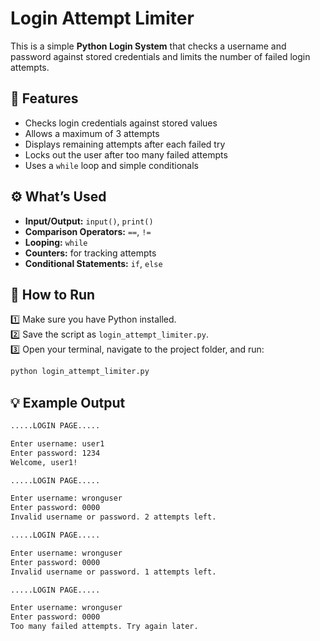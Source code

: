 # Login Attempt Limiter

This is a simple **Python Login System** that checks a username and password against stored credentials and limits the number of failed login attempts.

## 📌 Features

- Checks login credentials against stored values  
- Allows a maximum of 3 attempts  
- Displays remaining attempts after each failed try  
- Locks out the user after too many failed attempts  
- Uses a `while` loop and simple conditionals

## ⚙️ What’s Used

- **Input/Output:** `input()`, `print()`  
- **Comparison Operators:** `==`, `!=`  
- **Looping:** `while`  
- **Counters:** for tracking attempts  
- **Conditional Statements:** `if`, `else`

## 🚀 How to Run

1️⃣ Make sure you have Python installed.  
2️⃣ Save the script as `login_attempt_limiter.py`.  
3️⃣ Open your terminal, navigate to the project folder, and run:  
```bash
python login_attempt_limiter.py
```

## 💡 Example Output
```bash
.....LOGIN PAGE.....

Enter username: user1
Enter password: 1234
Welcome, user1!

.....LOGIN PAGE.....

Enter username: wronguser
Enter password: 0000
Invalid username or password. 2 attempts left.

.....LOGIN PAGE.....

Enter username: wronguser
Enter password: 0000
Invalid username or password. 1 attempts left.

.....LOGIN PAGE.....

Enter username: wronguser
Enter password: 0000
Too many failed attempts. Try again later.
```
